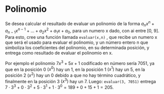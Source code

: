 
# Polinomio

Se desea calcular el resultado de evaluar un polinomio de la forma $a_{n}x^{n} + a_{n−1}x^{n−1} + ... + a_{2}x^{2} + a_{1}x+a_{0}$, para un numero x dado, con ai entre [0, 9]. \
Para esto, cree una función llamada
`evaluar(x,n)` , que recibe un numero x que será el usado para evaluar el polinomio, y un número entero n que simboliza los coeficientes del polinomio, en su determinada posición, y entrega como resultado de evaluar el polinomio en x.

Por ejemplo el polinomio $7x^{3} + 5x+ 1$ codificado en número sería 7051, ya que en la posición 0 $(x^{0})$ hay un 1, en la posición 1 $(x^{1})$ hay un 5, en la posición 2 $(x^{2})$ hay un 0 debido a que no hay
término cuadrático, y finalmente en la posición 3 $(x^{3})$ hay un 7. Luego: `evaluar(3, 7051)` entrega $7 \cdot 3^{3} + 0 \cdot 3^{2} + 5 \cdot 3^{1} + 1 \cdot 3 ^{0} = 189 + 0 + 15 + 1 = 205$.

